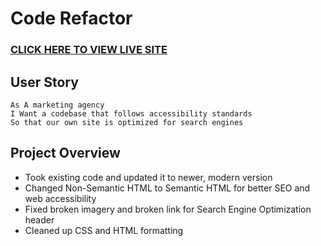 # Code Refactor

### [CLICK HERE TO VIEW LIVE SITE]( https://kristykeller.github.io/code-refactor/)

## User Story
```
As A marketing agency
I Want a codebase that follows accessibility standards
So that our own site is optimized for search engines
```

## Project Overview
 
* Took existing code and updated it to newer, modern version
* Changed Non-Semantic HTML to Semantic HTML for better SEO and web accessibility
* Fixed broken imagery and broken link for Search Engine Optimization header
* Cleaned up CSS and HTML formatting 
